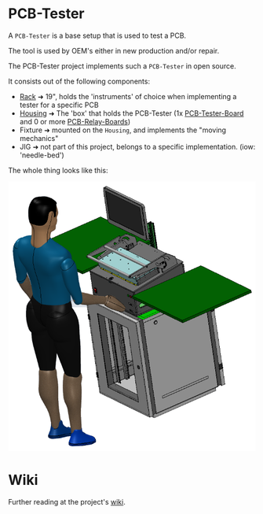 # PCB-Tester

A `PCB-Tester` is a base setup that is used to test a PCB.

The tool is used by OEM's either in new production and/or repair.

The PCB-Tester project implements such a `PCB-Tester` in open source.

It consists out of the following components:

* [Rack](https://github.com/ate-org/PCB-Tester/tree/master/hardware/mechanics/solidworks/rack) ➜ 19", holds the 'instruments' of choice when implementing a tester for a specific PCB
* [Housing](https://github.com/ate-org/PCB-Tester/tree/master/hardware/mechanics/solidworks/housing) ➜ The 'box' that holds the PCB-Tester (1x [PCB-Tester-Board](https://github.com/ate-org/PCB-Tester/tree/master/hardware/electronics/altium/PCB-Tester-Board) and 0 or more [PCB-Relay-Boards](https://github.com/ate-org/PCB-Tester/tree/master/hardware/electronics/altium/PCB-Relay-Board))
* Fixture ➜ mounted on the `Housing`, and implements the "moving mechanics"
* JIG ➜ not part of this project, belongs to a specific implementation. (iow: 'needle-bed')

The whole thing looks like this:

 ![PCB-Tester](/documentation/pictures/PCB-Tester.png)

# Wiki

Further reading at the project's [wiki](https://github.com/ate-org/PCB-Tester/wiki).
